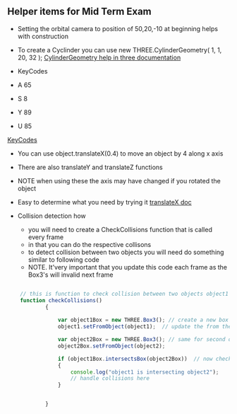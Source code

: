 



## Helper items for Mid Term Exam



- Setting the orbital camera to position of 50,20,-10 at beginning helps with construction

- To create a Cyclinder you can use new THREE.CylinderGeometry( 1, 1, 20, 32 ); 
[CylinderGeometry help in three documentation ](https://threejs.org/docs/#api/en/geometries/CylinderGeometry)  


- KeyCodes 
- A 65
- S 8
- Y 89
- U 85

[KeyCodes](https://developer.mozilla.org/en-US/docs/Web/API/KeyboardEvent/keyCode)

- You can use object.translateX(0.4) to move an object by 4 along x axis
- There are also  translateY and translateZ functions
- NOTE when using these the axis may have changed if you rotated the object
-    Easy to determine what you need by trying it
[translateX doc](https://threejs.org/docs/#api/en/core/Object3D.translateX)


- Collision detection how 
	- you will need to create a CheckCollisions function that is called every frame
	- in that you can do the respective collisons
	- to detect collision between two objects you will need do something similar to following code
	- NOTE. It'very important that you update this code each frame as the Box3's will invalid next frame

```javascript

	// this is function to check collision between two objects object1 and object2
	function checkCollisions()
			{
			
				var object1Box = new THREE.Box3(); // create a new box
				object1.setFromObject(object1);  // update the from the object so it's got right position and size

				var object2Box = new THREE.Box3(); // same for second object
				object2Box.setFromObject(object2);

				if (object1Box.intersectsBox(object2Box))  // now check if the two boxes are colliding
				{
					console.log("object1 is intersecting object2");
					// handle collisions here
				}


			}

```


